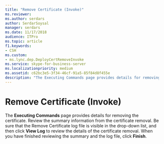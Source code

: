 ```yaml
---
title: "Remove Certificate (Invoke)"
ms.reviewer: 
ms.author: serdars
author: SerdarSoysal
manager: serdars
ms.date: 11/17/2018
audience: ITPro
ms.topic: article
f1.keywords:
- CSH
ms.custom:
- ms.lync.dep.DeployCertRemoveInvoke
ms.service: skype-for-business-server
ms.localizationpriority: medium
ms.assetid: c62bc3e5-3f34-46cf-91a5-85f84d8f455e
description: "The Executing Commands page provides details for removing the certificate. Review the summary information from the certificate removal. Be sure that the Remove Certificate log file is visible in the drop-down list, and then click View Log to review the details of the certificate removal. When you have finished reviewing the summary and the log file, click Finish."
---
```


# Remove Certificate (Invoke)
 
The **Executing Commands** page provides details for removing the certificate. Review the summary information from the certificate removal. Be sure that the Remove Certificate log file is visible in the drop-down list, and then click **View Log** to review the details of the certificate removal. When you have finished reviewing the summary and the log file, click **Finish**.
  

